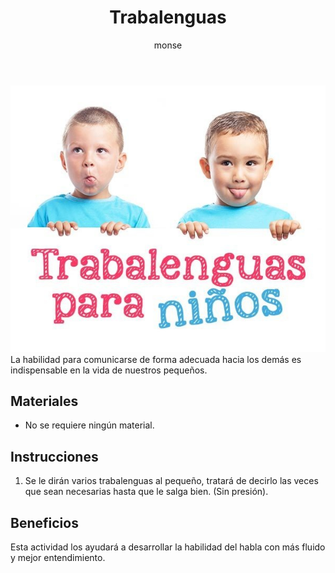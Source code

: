 ﻿---
layout: post
title:  "Trabalenguas"
tags: [linguistica]
categories: [ninos, actividad]
author: monse
image: /assets/posts/2020-08-04-trabalenguas.jpeg
hidden: true
---
![Actividad de trabalenguas](/assets/posts/2020-08-04-trabalenguas.jpeg)<br/>
La habilidad para comunicarse de forma adecuada hacia los demás es indispensable en la vida de nuestros pequeños. 

## Materiales 
- No se requiere ningún material.

## Instrucciones
1. Se le dirán varios trabalenguas al pequeño, tratará de decirlo las veces que sean necesarias hasta que le salga bien. (Sin presión).

## Beneficios
Esta actividad los ayudará a desarrollar la habilidad del habla con más fluido y mejor entendimiento. 
